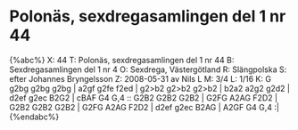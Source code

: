 # Polonäs, sexdregasamlingen del 1 nr 44

{%abc%}
X: 44
T: Polonäs, sexdregasamlingen del 1 nr 44
B: Sexdregasamlingen del 1 nr 4
O: Sexdrega, Västergötland
R: Slängpolska
S: efter Johannes Bryngelsson
Z: 2008-05-31 av Nils L
M: 3/4
L: 1/16
K: G
g2bg g2bg g2bg | a2gf g2fe f2ed | g2>b2 g2>b2 g2>b2 | b2a2 a2g2 g2d2 |
d2ef g2ec B2G2 | cBAF G4 G,4 :: G2B2 G2B2 G2B2 | G2FG A2AG F2D2 |
G2B2 G2B2 G2B2 | G2FG A2AG F2D2 | d2ef g2ec B2AG | A2GF G4 G,4 :|
{%endabc%}

